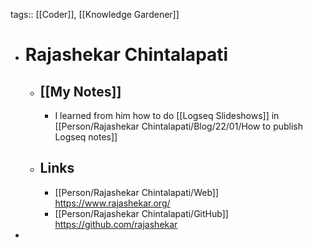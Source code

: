 tags:: [[Coder]], [[Knowledge Gardener]]

- # Rajashekar Chintalapati
	- ## [[My Notes]]
		- I learned from him how to do [[Logseq Slideshows]] in [[Person/Rajashekar Chintalapati/Blog/22/01/How to publish Logseq notes]]
	- ## Links
		- [[Person/Rajashekar Chintalapati/Web]] https://www.rajashekar.org/
		- [[Person/Rajashekar Chintalapati/GitHub]] https://github.com/rajashekar
-